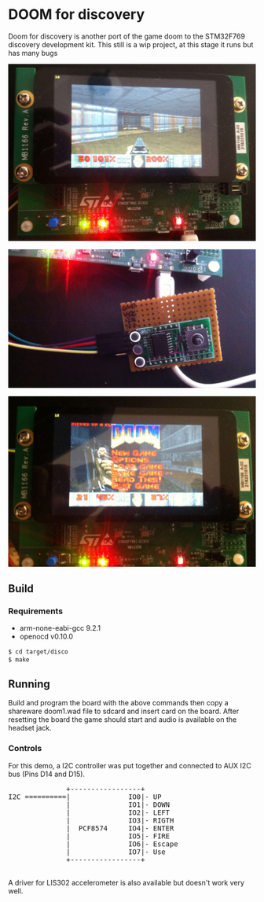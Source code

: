 # DOOM for discovery

Doom for discovery is another port of the game doom to the STM32F769 discovery development kit.
This still is a wip project, at this stage it runs but has many bugs


![In game](/doc/photo1.JPG)

![I2C Controller](/doc/photo2.JPG)

![Running demo](/doc/photo3.JPG)

## Build

### Requirements

- arm-none-eabi-gcc 9.2.1
- openocd v0.10.0

````
$ cd target/disco
$ make
````
## Running

Build and program the board with the above commands then copy a shareware doom1.wad file to sdcard and insert card on the board. After resetting the board the game should start and audio is available on the headset jack.

### Controls

For this demo, a I2C controller was put together and connected to AUX I2C bus (Pins D14 and D15).
<pre>
              +-----------------+ 
I2C ==========|              IO0|- UP
              |              IO1|- DOWN
              |              IO2|- LEFT
              |              IO3|- RIGTH
              |  PCF8574     IO4|- ENTER
              |              IO5|- FIRE
              |              IO6|- Escape
              |              IO7|- Use
              +-----------------+
              
</pre>

A driver for LIS302 accelerometer is also available but doesn't work very well.
